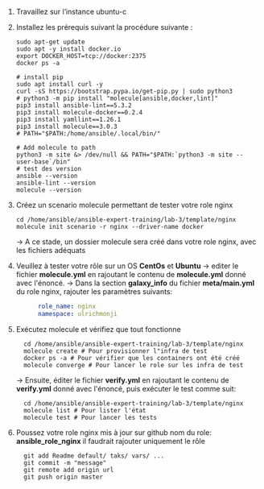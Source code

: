 1. Travaillez sur l’instance ubuntu-c
2. Installez les prérequis suivant la procédure suivante : 
    ```shell
    sudo apt-get update
    sudo apt -y install docker.io
    export DOCKER_HOST=tcp://docker:2375
    docker ps -a

    # install pip
    sudo apt install curl -y
    curl -sS https://bootstrap.pypa.io/get-pip.py | sudo python3
    # python3 -m pip install "molecule[ansible,docker,lint]"
    pip3 install ansible-lint==5.3.2 
    pip3 install molecule-docker==0.2.4
    pip3 install yamllint==1.26.1
    pip3 install molecule==3.0.3
    # PATH="$PATH:/home/ansible/.local/bin/"
   
    # Add molecule to path
    python3 -m site &> /dev/null && PATH="$PATH:`python3 -m site --user-base`/bin"
    # test des version
    ansible --version
    ansible-lint --version
    molecule --version
    ```

3. Créez un scenario molecule permettant de tester votre role nginx
      
    ```shell
    cd /home/ansible/ansible-expert-training/lab-3/template/nginx
    molecule init scenario -r nginx --driver-name docker
    ```
    → A ce stade, un dossier molecule sera créé dans votre role nginx, avec les fichiers adéquats

4. Veuillez à tester votre rôle sur un OS **CentOs** et **Ubuntu**
      → editer le fichier **molecule.yml** en rajoutant le contenu de **molecule.yml** donné avec l'énoncé.
      → Dans la section **galaxy_info** du fichier **meta/main.yml** du role nginx, rajouter les paramètres suivants:

    ```yaml
          role_name: nginx
          namespace: ulrichmonji
    ```

5. Exécutez molecule et vérifiez que tout fonctionne
    ```shell
      cd /home/ansible/ansible-expert-training/lab-3/template/nginx
      molecule create # Pour provisionner l"infra de test
      docker ps -a # Pour vérifier que les containers ont été créé
      molecule converge # Pour lancer le role sur les infra de test
    ```
    → Ensuite, éditer le fichier **verify.yml** en rajoutant le contenu de **verify.yml** donné avec l'énoncé, puis exécuter le test comme suit:
    ```shell
      cd /home/ansible/ansible-expert-training/lab-3/template/nginx
      molecule list # Pour lister l'état 
      molecule test # Pour lancer les tests
    ```  
6. Poussez votre role nginx mis à jour sur github
  nom du role: **ansible_role_nginx**
  il faudrait rajouter uniquement le rôle
    ```shell
      git add Readme default/ taks/ vars/ ...
      git commit -m "message"
      git remote add origin url
      git push origin master
    ```  

